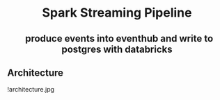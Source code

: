 <h1 align="center">
    Spark Streaming Pipeline
</h1>

<h2 align="center">
    <strong>&nbsp; produce events into eventhub and write to postgres with databricks </strong>
</h2>


## Architecture

!architecture.jpg
